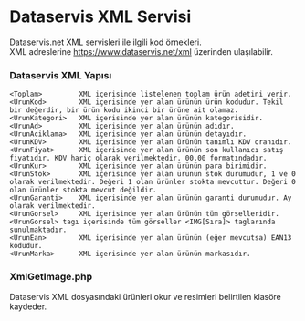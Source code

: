 # Dataservis XML Servisi

Dataservis.net XML servisleri ile ilgili kod örnekleri.<br>
XML adreslerine https://www.dataservis.net/xml üzerinden ulaşılabilir.

### Dataservis XML Yapısı

```
<Toplam>         XML içerisinde listelenen toplam ürün adetini verir.
<UrunKod>        XML içerisinde yer alan ürünün ürün kodudur. Tekil bir değerdir, bir ürün kodu ikinci bir ürüne ait olamaz.
<UrunKategori>   XML içerisinde yer alan ürünün kategorisidir.
<UrunAd>         XML içerisinde yer alan ürünün adıdır.
<UrunAciklama>   XML içerisinde yer alan ürünün detayıdır.
<UrunKDV>        XML içerisinde yer alan ürünün tanımlı KDV oranıdır.
<UrunFiyat>      XML içerisinde yer alan ürünün son kullanıcı satış fiyatıdır. KDV hariç olarak verilmektedir. 00.00 formatındadır.
<UrunKur>        XML içerisinde yer alan ürünün para birimidir.
<UrunStok>       XML içerisinde yer alan ürünün stok durumudur, 1 ve 0 olarak verilmektedir. Değeri 1 olan ürünler stokta mevcuttur. Değeri 0 olan ürünler stokta mevcut değildir.
<UrunGaranti>    XML içerisinde yer alan ürünün garanti durumudur. Ay olarak verilmektedir.
<UrunGorsel>     XML içerisinde yer alan ürünün tüm görselleridir. <UrunGorsel> tagı içerisinde tüm görseller <IMG[Sıra]> taglarında sunulmaktadır.
<UrunEan>        XML içerisinde yer alan ürünün (eğer mevcutsa) EAN13 kodudur.
<UrunMarka>      XML içerisinde yer alan ürünün markasıdır.
```

### XmlGetImage.php

Dataservis XML dosyasındaki ürünleri okur ve resimleri belirtilen klasöre kaydeder.
